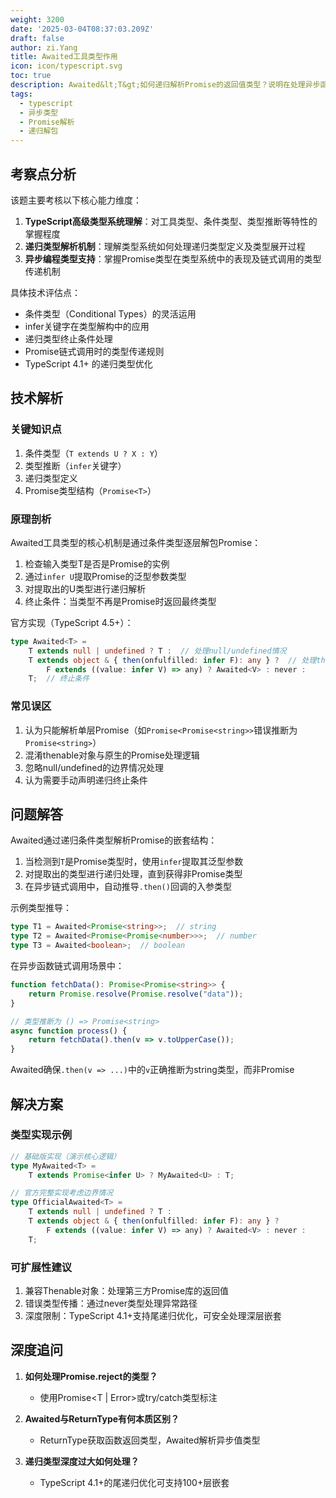```yaml
---
weight: 3200
date: '2025-03-04T08:37:03.209Z'
draft: false
author: zi.Yang
title: Awaited工具类型作用
icon: icon/typescript.svg
toc: true
description: Awaited&lt;T&gt;如何递归解析Promise的返回值类型？说明在处理异步函数链式调用时，该工具类型如何准确推断最终结果类型
tags:
  - typescript
  - 异步类型
  - Promise解析
  - 递归解包
---
```


## 考察点分析

该题主要考核以下核心能力维度：

1. **TypeScript高级类型系统理解**：对工具类型、条件类型、类型推断等特性的掌握程度
2. **递归类型解析机制**：理解类型系统如何处理递归类型定义及类型展开过程
3. **异步编程类型支持**：掌握Promise类型在类型系统中的表现及链式调用的类型传递机制

具体技术评估点：

- 条件类型（Conditional Types）的灵活运用
- infer关键字在类型解构中的应用
- 递归类型终止条件处理
- Promise链式调用时的类型传递规则
- TypeScript 4.1+ 的递归类型优化

## 技术解析

### 关键知识点

1. 条件类型（`T extends U ? X : Y`）
2. 类型推断（`infer`关键字）
3. 递归类型定义
4. Promise类型结构（`Promise<T>`）

### 原理剖析

Awaited工具类型的核心机制是通过条件类型逐层解包Promise：

1. 检查输入类型T是否是Promise的实例
2. 通过`infer U`提取Promise的泛型参数类型
3. 对提取出的U类型进行递归解析
4. 终止条件：当类型不再是Promise时返回最终类型

官方实现（TypeScript 4.5+）：

```typescript
type Awaited<T> =
    T extends null | undefined ? T :  // 处理null/undefined情况
    T extends object & { then(onfulfilled: infer F): any } ?  // 处理thenable对象
        F extends ((value: infer V) => any) ? Awaited<V> : never :
    T;  // 终止条件
```

### 常见误区

1. 认为只能解析单层Promise（如`Promise<Promise<string>>`错误推断为`Promise<string>`）
2. 混淆thenable对象与原生的Promise处理逻辑
3. 忽略null/undefined的边界情况处理
4. 认为需要手动声明递归终止条件

## 问题解答

Awaited<T>通过递归条件类型解析Promise的嵌套结构：

1. 当检测到`T`是Promise类型时，使用`infer`提取其泛型参数
2. 对提取出的类型进行递归处理，直到获得非Promise类型
3. 在异步链式调用中，自动推导`.then()`回调的入参类型

示例类型推导：

```typescript
type T1 = Awaited<Promise<string>>;  // string
type T2 = Awaited<Promise<Promise<number>>>;  // number
type T3 = Awaited<boolean>;  // boolean
```

在异步函数链式调用场景中：

```typescript
function fetchData(): Promise<Promise<string>> {
    return Promise.resolve(Promise.resolve("data"));
}

// 类型推断为 () => Promise<string>
async function process() {
    return fetchData().then(v => v.toUpperCase());
}
```

Awaited确保`.then(v => ...)`中的`v`正确推断为string类型，而非Promise<string>

## 解决方案

### 类型实现示例

```typescript
// 基础版实现（演示核心逻辑）
type MyAwaited<T> = 
    T extends Promise<infer U> ? MyAwaited<U> : T;

// 官方完整实现考虑边界情况
type OfficialAwaited<T> = 
    T extends null | undefined ? T :
    T extends object & { then(onfulfilled: infer F): any } ?
        F extends ((value: infer V) => any) ? Awaited<V> : never :
    T;
```

### 可扩展性建议

1. 兼容Thenable对象：处理第三方Promise库的返回值
2. 错误类型传播：通过never类型处理异常路径
3. 深度限制：TypeScript 4.1+支持尾递归优化，可安全处理深层嵌套

## 深度追问

1. **如何处理Promise.reject的类型？**
   - 使用Promise<T | Error>或try/catch类型标注

2. **Awaited与ReturnType有何本质区别？**
   - ReturnType获取函数返回类型，Awaited解析异步值类型

3. **递归类型深度过大如何处理？**
   - TypeScript 4.1+的尾递归优化可支持100+层嵌套

